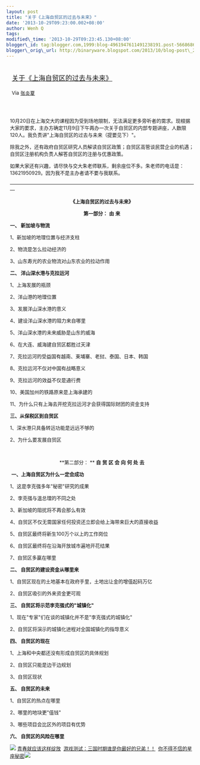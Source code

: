 ```yaml
--- 
layout: post 
title: "关于《上海自贸区的过去与未来》" 
date: '2013-10-29T09:23:00.002+08:00' 
author: Wenh Q
tags:
modified\_time: '2013-10-29T09:23:45.130+08:00' 
blogger\_id: tag:blogger.com,1999:blog-4961947611491238191.post-566868628342861594
blogger\_orig\_url: http://binaryware.blogspot.com/2013/10/blog-post\_29.html
---
```

<div style="margin: 10px; padding: 5px;">

<div style="font-size: 18px;">

[关于《上海自贸区的过去与未来》](http://blog.sina.com.cn/s/blog_55c5740f0101on57.html)

</div>

<div style="font-size: 13px;">

Via [张炎夏](http://blog.sina.com.cn/yanxiazhang)

</div>

</div>

<div style="font-size: 13px; padding: 15px 0 10px 10px;">

<div align="left">

10月20日在上海交大的课程因为受到场地限制，无法满足更多旁听者的需求。现根据大家的要求，主办方确定11月9日下午再办一次关于自贸区的内部专题讲座，人数限120人。我负责讲"上海自贸区的过去与未来（提要见下）"。

</div>

<div align="left">

除我之外，还有政府自贸区研究人员解读自贸区政策；自贸区高管谈民营企业的机遇；自贸区注册机构负责人解答自贸区的注册与优惠政策。

</div>

<div align="left">

如果大家还有兴趣，请尽快与交大朱老师联系，剩余座位不多。朱老师的电话是：13621950929。因为我不是主办者请不要与我联系。

</div>



<div>

———————————————————————————————————————


</div>

<div align="center">

**《上海自贸区的过去与未来》**

</div>







<div align="center">

**第一部分：** **由** **来**

</div>

<div align="center">




</div>

**一、 新加坡与物流**

1、新加坡的地理位置与经济支柱

2、物流是怎么拉动经济的

3、山东寿光的农业物流对山东农业的拉动作用



**二、 洋山深水港与克拉运河**

1、上海发展的瓶颈

2、洋山港的地理位置

3、发展洋山深水港的意义

4、建设洋山深水港的阻力来自哪里

5、洋山深水港的未来威胁是山东的威海

6、在大连、威海建自贸区都胜过天津

7、克拉运河的受益国有越南、柬埔寨、老挝、泰国、日本、韩国

8、克拉运河不仅对中国有战略意义

9、克拉运河的效益不仅是通行费

10、美国加州的铁路原来是上海承建的

11、为什么只有上海去开挖克拉运河才会获得国际财团的资金支持



**三、从保税区到自贸区**

1、深水港只具备转运功能是远远不够的

2、为什么要发展自贸区

 



<div align="center">

**第二部分： ** **自** **贸** **区** **会** **向** **何** **处** **去**

</div>



 **一、上海自贸区为什么一定会成功**

1、这是李克强多年"秘密"研究的成果

2、李克强与温总理的不同之处

3、新加坡的阻扰将不再会那么有效

4、自贸区不仅无需国家任何投资还立即会给上海带来巨大的直接收益

5、自贸区最终将新生100万个以上的工作岗位

6、自贸区最终将在沿海开放城市遍地开花结果

7、自贸区多赢在哪里



**二、 自贸区的建设资金从哪里来**

1、自贸区现在的土地基本在政府手里，土地出让金的增值起码万亿

2、自贸区吸引的外来资金更可观



**三、 自贸区将示范李克强式的"城镇化"**

1、现在"专家"们在谈的城镇化并不是"李克强式的城镇化"

2、自贸区将演示的城镇化进程对全国城镇化的指导意义



**四、 自贸区的现在**

1、上海和中央都还没有形成自贸区的具体规划

2、自贸区只能是边干边规划

3、自贸区现状



**五、 自贸区的未来**

1、自贸区的热点在哪里

2、哪里的地块更"值钱"

3、哪些项目会比区外的项目有优势



**六、 自贸区的风险在哪里**





![](http://simg.sinajs.cn/blog7style/images/special/1265.gif) [青春就应该这样绽放](http://sina.allyes.com/main/adfclick?db=sina&bid=204720,469641,474922&cid=0,0,0&sid=473458&advid=358&camid=37389&show=ignore&url=http://qing.blog.sina.com.cn/tag/%E5%86%99%E7%9C%9F)  [游戏测试：三国时期谁是你最好的兄弟！！](http://sina.allyes.com/main/adfclick?db=sina&bid=204720,469645,474926&cid=0,0,0&sid=473464&advid=358&camid=37389&show=ignore&url=http%3A%2F%2Funion.9173.com%2Fpub%3Fp%3D1%26u%3D1008)  [你不得不信的星座秘密](http://sina.allyes.com/main/adfclick?db=sina&bid=204720,469646,474927&cid=0,0,0&sid=473465&advid=358&camid=37389&show=ignore&url=http://qing.blog.sina.com.cn/tag/%E6%98%9F%E5%BA%A7)![](http://sina.allyes.com/main/adfclick?db=sina&bid=204720,470173,475454&cid=0,0,0&sid=474001&advid=358&camid=37389&show=ignore&url=http://simg.%20%20%20sinajs.cn/blog7style/images/common/sg_trans.gif?t=0)

</div>
